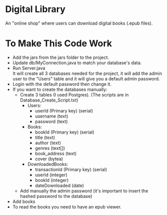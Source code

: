 # Digital Library
An "online shop" where users can download digital books (.epub files).

# To Make This Code Work

- Add the jars from the jars folder to the project.
- Update db/MyConnection.java to match your database's data.
- Run Server.java</br>
  It will create all 3 databases needed for the project, it will add the admin user to the "Users" table and it will give you a default admin password.
- Login with the default password then change it.
- If you want to create the databases manually:
  - Create 3 tables (I used Postgres). (The scripts are in Database_Create_Script.txt)
    - Users:
        -  userId (Primary key) (serial)
        -  username (text)
        -  password (text)
    - Books:
        - bookId (Primary key) (serial)
        - title (text)
        - author (text)
        - genres (text[])
        - book_address (text)
        - cover (bytea)
    - DownloadedBooks:
        - transactionId (Primary key) (serial)
        - userId (integer)
        - bookId (integer)
        - dateDownloaded (date)
  - Add manually the admin password (it's important to insert the hashed password to the database)
- Add books
- To read the books you need to have an epub viewer.
